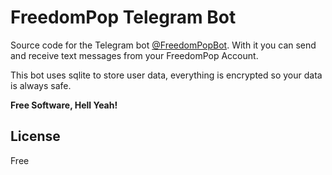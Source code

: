 # FreedomPop Telegram Bot

Source code for the Telegram bot [@FreedomPopBot](https://telegram.me/freedompopbot). With it you can send and receive text messages from your FreedomPop Account. 

This bot uses sqlite to store user data, everything is encrypted so your data is always safe.

**Free Software, Hell Yeah!**

License
----

Free